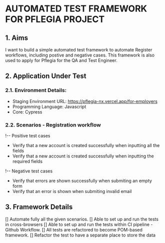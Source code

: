 # AUTOMATED TEST FRAMEWORK FOR PFLEGIA PROJECT

## 1. Aims
I want to build a simple automated test framework to automate Register workflows, including postive and negative cases. This framework is also used to apply for Pflegia for the QA and Test Engineer. 

## 2. Application Under Test
### 2.1. Environment Details: 
* Staging Environment URL: https://pflegia-nx.vercel.app/for-employers
* Programming Language: Javascript
* Core: Cypress

### 2.2. Scenarios - Registration workflow
!-- Positive test cases
* Verify that a new account is created successfully when inputting all the fields
* Verify that a new account is created successfully when inputting the required fields

!-- Negative test cases
* Verify that errors are shown successfully when submiting an empty form
* Verify that an error is shown when submiting invalid email

## 3. Framework Details
[] Automate fully all the given scenarios.
[] Able to set up and run the tests in cross-browsers
[] Able to set up and run the tests within CI pipeline - Github Workflow.
[] All tests are refactored to become POM-based framework.
[] Refactor the test to have a separate place to store the data
